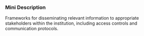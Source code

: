 ### Mini Description

Frameworks for disseminating relevant information to appropriate stakeholders within the institution, including access controls and communication protocols.
